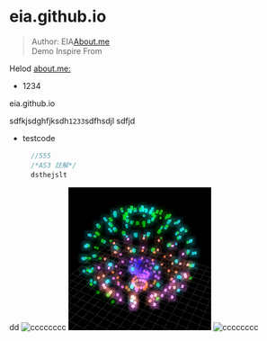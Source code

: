eia.github.io
=============
> Author: EIA[About.me](http:about.me/eia) <br/>
> Demo Inspire From

Helod
[about.me:](http://about.me/eia)

* 1234

eia.github.io

sdfkjsdghfjksdh`1233`sdfhsdjl
sdfjd

* testcode


    ```ActionScript
      //555
	  /*AS3 註解*/
      dsthejslt
    ```
dd
![cccccccc](http://i.creativecommons.org/l/by/3.0/88x31.png)
![cccccccc](demo.jpg)
![cccccccc](#demo.jpg)
